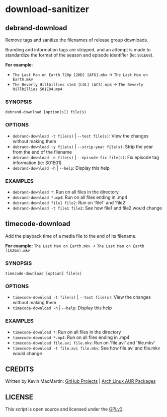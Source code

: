 # download-sanitizer #

## debrand-download ##

Remove tags and sanitize the filenames of release group downloads.

Branding and information tags are stripped, and an attempt is made to standardize the format of the season and episode identifier (ie: `S01E08`).

**For example**:
* `The Last Man on Earth 720p [2HD] [AFG].mkv` -\> `The Last Man on Earth.mkv`
* `The Beverly Hillbillies s1e4 [LOL] (AC3).mp4` -\> `The Beverly Hillbillies S01E04.mp4`

### SYNOPSIS ###

`debrand-download [option(s)] file(s)`

### OPTIONS ###

* `debrand-download -t file(s)` | `--test file(s)`: View the changes without making them
* `debrand-download -y file(s)` | `--strip-year file(s)`: Strip the year from the end of the filename
* `debrand-download -e file(s)` | `--episode-fix file(s)`: Fix episode tag information (ie: S01E01)
* `debrand-download -h` | `--help`: Display this help

### EXAMPLES ###

* `debrand-download *`: Run on all files in the directory
* `debrand-download *.mp4`: Run on all files ending in .mp4
* `debrand-download file1 file2`: Run on 'file1' and 'file2'
* `debrand-download -t file1 file2`: See how file1 and file2 would change

## timecode-download ##

Add the playback time of a media file to the end of its filename.

**For example**: `The Last Man on Earth.mkv` -> `The Last Man on Earth [1h26m].mkv`

### SYNOPSIS ###

`timecode-download [option] file(s)`

### OPTIONS ###

* `timecode-download -t file(s)` | `--test file(s)`: View the changes without making them
* `timecode-download -h` | `--help`: Display this help

### EXAMPLES ###

* `timecode-download *`: Run on all files in the directory
* `timecode-download *.mp4`: Run on all files ending in .mp4
* `timecode-download file.avi file.mkv`: Run on 'file.avi' and 'file.mkv'
* `timecode-download -t file.avi file.mkv`: See how file.avi and file.mkv would change

## CREDITS ##

Written by Kevin MacMartin: [GitHub Projects](https://github.com/prurigro?tab=repositories) | [Arch Linux AUR Packages](https://aur.archlinux.org/packages/?SeB=m&K=prurigro)

## LICENSE ##

This script is open source and licensed under the [GPLv3](http://www.gnu.org/copyleft/gpl.html).
